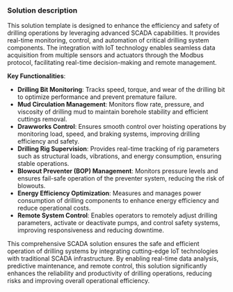 ### Solution description

This solution template is designed to enhance the efficiency and safety of drilling operations by leveraging advanced SCADA capabilities.
It provides real-time monitoring, control, and automation of critical drilling system components.
The integration with IoT technology enables seamless data acquisition from multiple sensors and actuators through the Modbus protocol, facilitating real-time decision-making and remote management.

**Key Functionalities**:

* **Drilling Bit Monitoring**: Tracks speed, torque, and wear of the drilling bit to optimize performance and prevent premature failure.
* **Mud Circulation Management**: Monitors flow rate, pressure, and viscosity of drilling mud to maintain borehole stability and efficient cuttings removal.
* **Drawworks Control**: Ensures smooth control over hoisting operations by monitoring load, speed, and braking systems, improving drilling efficiency and safety.
* **Drilling Rig Supervision**: Provides real-time tracking of rig parameters such as structural loads, vibrations, and energy consumption, ensuring stable operations.
* **Blowout Preventer (BOP) Management**: Monitors pressure levels and ensures fail-safe operation of the preventer system, reducing the risk of blowouts.
* **Energy Efficiency Optimization**: Measures and manages power consumption of drilling components to enhance energy efficiency and reduce operational costs.
* **Remote System Control**: Enables operators to remotely adjust drilling parameters, activate or deactivate pumps, and control safety systems, improving responsiveness and reducing downtime.

This comprehensive SCADA solution ensures the safe and efficient operation of drilling systems by integrating cutting-edge IoT technologies with traditional SCADA infrastructure.
By enabling real-time data analysis, predictive maintenance, and remote control, this solution significantly enhances the reliability and productivity of drilling operations,
reducing risks and improving overall operational efficiency.
